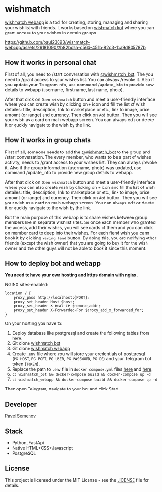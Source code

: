 # wishmatch

[wishmatch webapp](https://github.com/paul23093/wishmatch-webapp) is a tool for creating, storing, managing and sharing your wishlist with friends.
It works based on [wishmatch bot](https://github.com/paul23093/wishmatch-bot) where you can grant access to your wishes in certain groups.

    
https://github.com/paul23093/wishmatch-webapp/assets/29181090/2b82bdaa-c564-451b-82c3-1ca9d805787b

## How it works in personal chat

First of all, you need to /start conversation with [@wishmatch_bot](https://t.me/wishmatch_bot).
The you need to /grant access to your wishes list. You can always /revoke it.
Also if you update your Telegram info, use command /update_info to provide new details to webapp (username, first name, last name, photo).

After that click on `Open wishmatch` button and meet a user-friendly interface where you can create wish by clicking on `+` icon and fill the list of wish detailes: title, description, link to marketplace or etc., link to image, price amount (or range) and currency. Then click on `Add` button.
Then you will see your wish as a card on main webapp screen. You can always edit or delete it or quckly navigate to the wish by the link.

## How it works in group chats

First of all, someone needs to add the [@wishmatch_bot](https://t.me/wishmatch_bot) to the group and /start conversation.
The every member, who wants to be a part of wishes activity, needs to /grant access to your wishes list. They can always /revoke it.
Also if the group information (username, photo) was updated, use command /update_info to provide new group details to webapp.

After that click on `Open wishmatch` button and meet a user-friendly interface where you can also create wish by clicking on `+` icon and fill the list of wish detailes: title, description, link to marketplace or etc., link to image, price amount (or range) and currency. Then click on `Add` button.
Then you will see your wish as a card on main webapp screen. You can always edit or delete it or quckly navigate to the wish by the link.

But the main purpose of this webapp is to share wishes between group members like in separate wishlist sites. So once each member who granted the access, add their wishes, you will see cards of them and you can click on member card to deep into their wishes. For each fiend wish you cann book it by clicking `waving hand` button. By doing this, you are notifying other friends (except the wish owner) that you are going to buy it for the wish owner and the other guys will not be able to book it since this moment.

## How to deploy bot and webapp

**You need to have your own hosting and https domain with nginx.**

NGINX sites-enabled:
```
location / {
    proxy_pass http://localhost:{PORT};
    proxy_set_header Host $host;
    proxy_set_header X-Real-IP $remote_addr;
    proxy_set_header X-Forwarded-For $proxy_add_x_forwarded_for;
}
```

On your hosting you have to:
1. Deploy database like postgresql and create the following tables from [here](https://github.com/paul23093/wishmatch-bot/tree/main/tables).
2. Git clone [wishmatch bot](https://github.com/paul23093/wishmatch-bot)
3. Git clone [wishmatch webapp](https://github.com/paul23093/wishmatch-webapp)
4. Create `.env` file where you will store your credentials of postgresql (`PG_HOST`, `PG_PORT`, `PG_USER`, `PG_PASSWORD`, `PG_DB`) and your Telegram bot token (`TOKEN`).
5. Replace the path to `.env` file in `docker-compose.yml` files [here](https://github.com/paul23093/wishmatch-webapp/blob/9d23e150c5ab5beb266c7d83e83e5a4843fd86ef/docker-compose.yml#L10C10-L10C10) and [here](https://github.com/paul23093/wishmatch-bot/blob/1d6ef703cf7f489a77cb219a6efef58e35a7bdd3/docker-compose.yml#L10).
6. `cd wishmatch_bot && docker-compose build && docker-compose up -d`
7. `cd wishmatch_webapp && docker-compose build && docker-compose up -d`

Then open Telegram, navigate to your bot and click Start.

## Developer

[Pavel Semenov](https://github.com/paul23093)

## Stack

- Python, FastApi
- Native HTML+CSS+Javascript
- PostgreSQL

## License

This project is licensed under the MIT License - see the [LICENSE](LICENSE) file for details.
